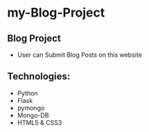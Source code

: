 # my-Blog-Project

## Blog Project
* User can Submit Blog Posts on this website

## Technologies:
* Python
* Flask
* pymongo
* Mongo-DB
* HTML5 & CSS3

